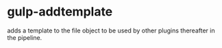 # gulp-addtemplate
adds a template to the file object to be used by other plugins thereafter in the pipeline.
